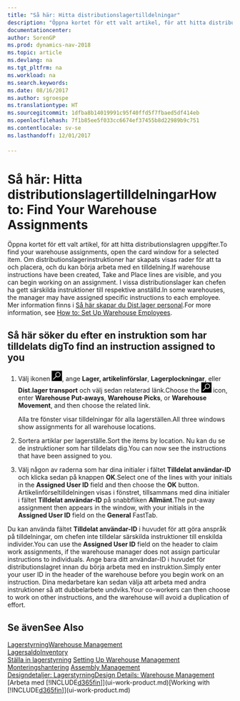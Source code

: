 ```yaml
---
title: "Så här: Hitta distributionslagertilldelningar"
description: "Öppna kortet för ett valt artikel, för att hitta distributionslagren uppgifter. Om distributionslagerinstruktioner har skapats visas rader för att ta och placera, och du kan börja arbeta med en tilldelning. I vissa distributionslager kan chefen ha gett särskilda instruktioner till respektive anställd."
documentationcenter: 
author: SorenGP
ms.prod: dynamics-nav-2018
ms.topic: article
ms.devlang: na
ms.tgt_pltfrm: na
ms.workload: na
ms.search.keywords: 
ms.date: 08/16/2017
ms.author: sgroespe
ms.translationtype: HT
ms.sourcegitcommit: 1dfba8b14019991c95f40ffd5f7fbaed5df414eb
ms.openlocfilehash: 7f1b85ee5f033cc6674ef37455b8d22989b9c751
ms.contentlocale: sv-se
ms.lasthandoff: 12/01/2017

---
```

# <a name="how-to-find-your-warehouse-assignments"></a><span data-ttu-id="660e8-105">Så här: Hitta distributionslagertilldelningar</span><span class="sxs-lookup"><span data-stu-id="660e8-105">How to: Find Your Warehouse Assignments</span></span>
<span data-ttu-id="660e8-106">Öppna kortet för ett valt artikel, för att hitta distributionslagren uppgifter.</span><span class="sxs-lookup"><span data-stu-id="660e8-106">To find your warehouse assignments, open the card window for a selected item.</span></span> <span data-ttu-id="660e8-107">Om distributionslagerinstruktioner har skapats visas rader för att ta och placera, och du kan börja arbeta med en tilldelning.</span><span class="sxs-lookup"><span data-stu-id="660e8-107">If warehouse instructions have been created, Take and Place lines are visible, and you can begin working on an assignment.</span></span> <span data-ttu-id="660e8-108">I vissa distributionslager kan chefen ha gett särskilda instruktioner till respektive anställd.</span><span class="sxs-lookup"><span data-stu-id="660e8-108">In some warehouses, the manager may have assigned specific instructions to each employee.</span></span> <span data-ttu-id="660e8-109">Mer information finns i [Så här skapar du Dist.lager personal](warehouse-how-to-set-up-warehouse-employees.md).</span><span class="sxs-lookup"><span data-stu-id="660e8-109">For more information, see [How to: Set Up Warehouse Employees](warehouse-how-to-set-up-warehouse-employees.md).</span></span>

## <a name="to-find-an-instruction-assigned-to-you"></a><span data-ttu-id="660e8-110">Så här söker du efter en instruktion som har tilldelats dig</span><span class="sxs-lookup"><span data-stu-id="660e8-110">To find an instruction assigned to you</span></span>  
1.  <span data-ttu-id="660e8-111">Välj ikonen ![ikonen Söka efter sida eller rapport](media/ui-search/search_small.png "ikonen Söka efter sida eller rapport"), ange **Lager, artikelinförslar**, **Lagerplockningar**, eller **Dist.lager transport** och välj sedan relaterad länk.</span><span class="sxs-lookup"><span data-stu-id="660e8-111">Choose the ![Search for Page or Report](media/ui-search/search_small.png "Search for Page or Report icon") icon, enter **Warehouse Put-aways**, **Warehouse Picks**, or **Warehouse Movement**, and then choose the related link.</span></span>

    <span data-ttu-id="660e8-112">Alla tre fönster visar tilldelningar för alla lagerställen.</span><span class="sxs-lookup"><span data-stu-id="660e8-112">All three windows show assignments for all warehouse locations.</span></span>  

2. <span data-ttu-id="660e8-113">Sortera artiklar per lagerställe.</span><span class="sxs-lookup"><span data-stu-id="660e8-113">Sort the items by location.</span></span> <span data-ttu-id="660e8-114">Nu kan du se de instruktioner som har tilldelats dig.</span><span class="sxs-lookup"><span data-stu-id="660e8-114">You can now see the instructions that have been assigned to you.</span></span>  
3. <span data-ttu-id="660e8-115">Välj någon av raderna som har dina initialer i fältet **Tilldelat användar-ID** och klicka sedan på knappen **OK**.</span><span class="sxs-lookup"><span data-stu-id="660e8-115">Select one of the lines with your initials in the **Assigned User ID** field and then choose the **OK** button.</span></span> <span data-ttu-id="660e8-116">Artikelinförseltilldelningen visas i fönstret, tillsammans med dina initialer i fältet **Tilldelat användar-ID** på snabbfliken **Allmänt**.</span><span class="sxs-lookup"><span data-stu-id="660e8-116">The put-away assignment then appears in the window, with your initials in the **Assigned User ID** field on the **General** FastTab.</span></span>  

<span data-ttu-id="660e8-117">Du kan använda fältet **Tilldelat användar-ID** i huvudet för att göra anspråk på tilldelningar, om chefen inte tilldelar särskilda instruktioner till enskilda individer.</span><span class="sxs-lookup"><span data-stu-id="660e8-117">You can use the **Assigned User ID** field on the header to claim work assignments, if the warehouse manager does not assign particular instructions to individuals.</span></span> <span data-ttu-id="660e8-118">Ange bara ditt användar-ID i huvudet för distributionslagret innan du börja arbeta med en instruktion.</span><span class="sxs-lookup"><span data-stu-id="660e8-118">Simply enter your user ID in the header of the warehouse before you begin work on an instruction.</span></span> <span data-ttu-id="660e8-119">Dina medarbetare kan sedan välja att arbeta med andra instruktioner så att dubbelarbete undviks.</span><span class="sxs-lookup"><span data-stu-id="660e8-119">Your co-workers can then choose to work on other instructions, and the warehouse will avoid a duplication of effort.</span></span>  

## <a name="see-also"></a><span data-ttu-id="660e8-120">Se även</span><span class="sxs-lookup"><span data-stu-id="660e8-120">See Also</span></span>  
[<span data-ttu-id="660e8-121">Lagerstyrning</span><span class="sxs-lookup"><span data-stu-id="660e8-121">Warehouse Management</span></span>](warehouse-manage-warehouse.md)  
[<span data-ttu-id="660e8-122">Lagersaldo</span><span class="sxs-lookup"><span data-stu-id="660e8-122">Inventory</span></span>](inventory-manage-inventory.md)  
<span data-ttu-id="660e8-123">[Ställa in lagerstyrning](warehouse-setup-warehouse.md)   </span><span class="sxs-lookup"><span data-stu-id="660e8-123">[Setting Up Warehouse Management](warehouse-setup-warehouse.md)   </span></span>  
<span data-ttu-id="660e8-124">[Monteringshantering](assembly-assemble-items.md)  </span><span class="sxs-lookup"><span data-stu-id="660e8-124">[Assembly Management](assembly-assemble-items.md)  </span></span>  
[<span data-ttu-id="660e8-125">Designdetaljer: Lagerstyrning</span><span class="sxs-lookup"><span data-stu-id="660e8-125">Design Details: Warehouse Management</span></span>](design-details-warehouse-management.md)  
<span data-ttu-id="660e8-126">[Arbeta med [!INCLUDE[d365fin](includes/d365fin_md.md)]](ui-work-product.md)</span><span class="sxs-lookup"><span data-stu-id="660e8-126">[Working with [!INCLUDE[d365fin](includes/d365fin_md.md)]](ui-work-product.md)</span></span> 


